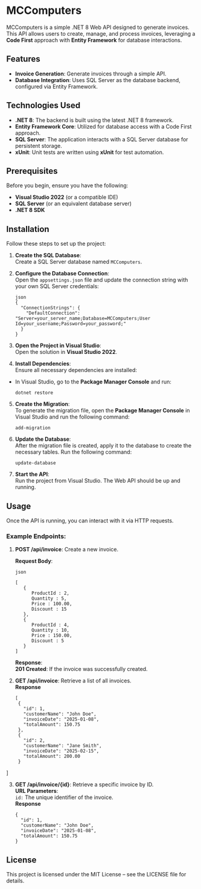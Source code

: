 # MCComputers

MCComputers is a simple .NET 8 Web API designed to generate invoices. This API allows users to create, manage, and process invoices, leveraging a **Code First** approach with **Entity Framework** for database interactions.

## Features

- **Invoice Generation**: Generate invoices through a simple API.
- **Database Integration**: Uses SQL Server as the database backend, configured via Entity Framework.

## Technologies Used

- **.NET 8**: The backend is built using the latest .NET 8 framework.
- **Entity Framework Core**: Utilized for database access with a Code First approach.
- **SQL Server**: The application interacts with a SQL Server database for persistent storage.
- **xUnit**: Unit tests are written using **xUnit** for test automation.

## Prerequisites

Before you begin, ensure you have the following:

- **Visual Studio 2022** (or a compatible IDE)
- **SQL Server** (or an equivalent database server)
- **.NET 8 SDK**

## Installation

Follow these steps to set up the project:

1. **Create the SQL Database**:  
   Create a SQL Server database named `MCComputers`.

2. **Configure the Database Connection**:  
   Open the `appsettings.json` file and update the connection string with your own SQL Server credentials:
   ```
   json
   {
     "ConnectionStrings": {
       "DefaultConnection": "Server=your_server_name;Database=MCComputers;User Id=your_username;Password=your_password;"
     }
   }
3. **Open the Project in Visual Studio**:  
   Open the solution in **Visual Studio 2022**.

4. **Install Dependencies**:  
   Ensure all necessary dependencies are installed:

- In Visual Studio, go to the **Package Manager Console** and run:  
   ```  
   dotnet restore  
   ```
5. **Create the Migration**:  
   To generate the migration file, open the **Package Manager Console** in Visual Studio and run the following command:  
   ```  
   add-migration  
   ```
6. **Update the Database**:  
   After the migration file is created, apply it to the database to create the necessary tables. Run the following command:  
   ```
   update-database  
   ```
7. **Start the API**:  
   Run the project from Visual Studio. The Web API should be up and running.

## Usage

Once the API is running, you can interact with it via HTTP requests.

### Example Endpoints:

1. **POST /api/invoice**: Create a new invoice.

   **Request Body**:
   ```
   json

   [
      {
         ProductId : 2,
         Quantity : 5,
         Price : 100.00,
         Discount : 15
      },
      {
         ProductId : 4,
         Quantity : 10,
         Price : 150.00,
         Discount : 5
      }
   ]
   ```
   **Response**:  
   **201 Created**: If the invoice was successfully created.

2. **GET /api/invoice**: Retrieve a list of all invoices.  
   **Response**  
   ```
   [
    {
      "id": 1,
      "customerName": "John Doe",
      "invoiceDate": "2025-01-08",
      "totalAmount": 150.75
    },
    {
      "id": 2,
      "customerName": "Jane Smith",
      "invoiceDate": "2025-02-15",
      "totalAmount": 200.00
    }
  ]
  
3. **GET /api/invoice/{id}**: Retrieve a specific invoice by ID.  
   **URL Parameters**:  
   `id:` The unique identifier of the invoice.  
   **Response**  
   ```  
   {
     "id": 1,
     "customerName": "John Doe",
     "invoiceDate": "2025-01-08",
     "totalAmount": 150.75
   }

## License
This project is licensed under the MIT License – see the LICENSE file for details.
